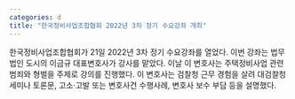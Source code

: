 ```yaml
---
categories: d
title: "한국정비사업조합협회 2022년 3차 정기 수요강좌 개최"
---
```

한국정비사업조합협회가 21일 2022년 3차 정기 수요강좌를 열었다. 이번 강좌는 법무법인 도시의 이금규 대표변호사가 강사를 맡았다. 이날 이 변호사는 주택정비사업 관련 범죄와 형벌을 주제로 강의를 진행했다. 이 변호사는 검찰청 근무 경험을 살려 대검찰청 세미나 토론문, 고소·고발 또는 변호사건 수행사례, 변호사 보수 부담 등을 설명했다.